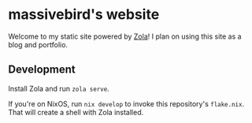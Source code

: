 # massivebird's website

Welcome to my static site powered by [Zola](https://www.getzola.org/)! I plan on using this site as a blog and portfolio.

## Development

Install Zola and run `zola serve`.

If you're on NixOS, run `nix develop` to invoke this repository's `flake.nix`. That will create a shell with Zola installed.
